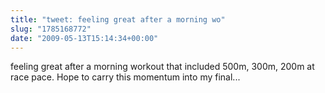 ```yaml
---
title: "tweet: feeling great after a morning wo"
slug: "1785168772"
date: "2009-05-13T15:14:34+00:00"
---
```

feeling great after a morning workout that included 500m, 300m, 200m at race pace.  Hope to carry this momentum into my final...
